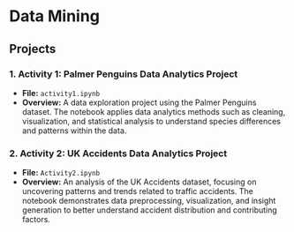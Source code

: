 # Data Mining 

## Projects

### 1. Activity 1: Palmer Penguins Data Analytics Project
- **File:** `activity1.ipynb`  
- **Overview:** A data exploration project using the Palmer Penguins dataset. The notebook applies data analytics methods such as cleaning, visualization, and statistical analysis to understand species differences and patterns within the data.

### 2. Activity 2: UK Accidents Data Analytics Project
- **File:** `Activity2.ipynb`  
- **Overview:** An analysis of the UK Accidents dataset, focusing on uncovering patterns and trends related to traffic accidents. The notebook demonstrates data preprocessing, visualization, and insight generation to better understand accident distribution and contributing factors.
